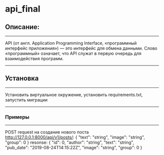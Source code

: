 # api_final

## Описание:

___

API (от англ. Application Programming Interface, «программный интерфейс приложения») — это интерфейс для обмена данными. Слово «программный» означает, что API служат в первую очередь для взаимодействия программ. 

___

## Установка

___

Установить виртуальное окружение, установить requirements.txt, запустить миграции

___

### Примеры

___

POST request на создание нового поста http://127.0.0.1:8000/api/v1/posts/:
{
    "text": "string",
    "image": "string",
    "group": 0
}
resonse:
{
    "id": 0,
    "author": "string",
    "text": "string",
    "pub_date": "2019-08-24T14:15:22Z",
    "image": "string",
    "group": 0
}
